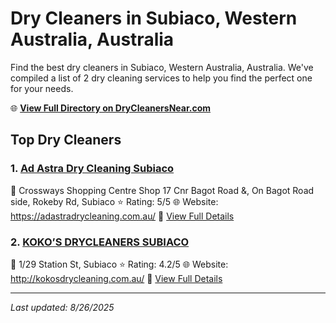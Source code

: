 # Dry Cleaners in Subiaco, Western Australia, Australia

Find the best dry cleaners in Subiaco, Western Australia, Australia. We've compiled a list of 2 dry cleaning services to help you find the perfect one for your needs.

🌐 **[View Full Directory on DryCleanersNear.com](https://drycleanersnear.com/city/Australia/Western%20Australia/Subiaco)**

## Top Dry Cleaners

### 1. [Ad Astra Dry Cleaning Subiaco](https://drycleanersnear.com/dryCleaner/68ad167e1d9ee695c92530f7/ad-astra-dry-cleaning-subiaco)
📍 Crossways Shopping Centre Shop 17 Cnr Bagot Road &, On Bagot Road side, Rokeby Rd, Subiaco
⭐ Rating: 5/5
🌐 Website: https://adastradrycleaning.com.au/
🔗 [View Full Details](https://drycleanersnear.com/dryCleaner/68ad167e1d9ee695c92530f7/ad-astra-dry-cleaning-subiaco)

### 2. [KOKO’S DRYCLEANERS SUBIACO](https://drycleanersnear.com/dryCleaner/68ad16521d9ee695c9252f4a/koko-s-drycleaners-subiaco)
📍 1/29 Station St, Subiaco
⭐ Rating: 4.2/5
🌐 Website: http://kokosdrycleaning.com.au/
🔗 [View Full Details](https://drycleanersnear.com/dryCleaner/68ad16521d9ee695c9252f4a/koko-s-drycleaners-subiaco)


---

*Last updated: 8/26/2025*
